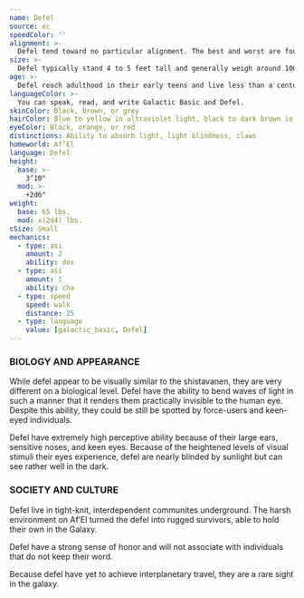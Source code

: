 ```yaml
---
name: Defel
source: ec
speedColor: ''
alignment: >-
  Defel tend toward no particular alignment. The best and worst are found among them.
size: >-
  Defel typically stand 4 to 5 feet tall and generally weigh around 100 lbs. Regardless of your position in that range, your size is Small.
age: >-
  Defel reach adulthood in their early teens and live less than a century.
languageColor: >-
  You can speak, read, and write Galactic Basic and Defel. 
skinColor: Black, brown, or grey
hairColor: Blue to yellow in ultraviolet light, black to dark brown in visible light
eyeColor: Black, orange, or red
distinctions: Ability to absorb light, light blindness, claws
homeworld: Af’El
language: Defel
height:
  base: >-
    3’10"
  mod: >-
    +2d6"
weight:
  base: 65 lbs.
  mod: x(2d4) lbs.
cSize: Small
mechanics:
  - type: asi
    amount: 2
    ability: dex
  - type: asi
    amount: 1
    ability: cha
  - type: speed
    speed: walk
    distance: 25
  - type: language
    value: [galactic_basic, Defel]
---
```

### BIOLOGY AND APPEARANCE
While defel appear to be visually similar to the shistavanen, they are very different on a biological level. Defel have the ability to bend waves of light in such a manner that it renders them practically invisible to the human eye. Despite this ability, they could be still be spotted by force-users and keen-eyed individuals.

Defel have extremely high perceptive ability because of their large ears, sensitive noses, and keen eyes. Because of the heightened levels of visual stimuli their eyes experience, defel are nearly blinded by sunlight but can see rather well in the dark.

### SOCIETY AND CULTURE
Defel live in tight-knit, interdependent communites underground. The harsh environment on Af’El turned the defel into rugged survivors, able to hold their own in the Galaxy.

Defel have a strong sense of honor and will not associate with individuals that do not keep their word.

Because defel have yet to achieve interplanetary travel, they are a rare sight in the galaxy.
    